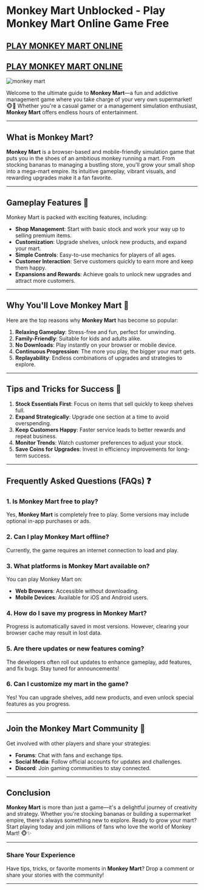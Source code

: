 # Monkey Mart Unblocked - Play Monkey Mart Online Game Free 
## [PLAY MONKEY MART ONLINE](https://monkeymart.co/)
## [PLAY MONKEY MART ONLINE](https://monkeymart.co/)
![monkey mart](https://github.com/user-attachments/assets/d7764b1a-69ed-47b5-af0a-db397289dfe0)

Welcome to the ultimate guide to **Monkey Mart**—a fun and addictive management game where you take charge of your very own supermarket! 🐵🍌 Whether you're a casual gamer or a management simulation enthusiast, **Monkey Mart** offers endless hours of entertainment.  

---

## What is Monkey Mart?

**Monkey Mart** is a browser-based and mobile-friendly simulation game that puts you in the shoes of an ambitious monkey running a mart. From stocking bananas to managing a bustling store, you'll grow your small shop into a mega-mart empire. Its intuitive gameplay, vibrant visuals, and rewarding upgrades make it a fan favorite.  

---

## Gameplay Features 🛒

Monkey Mart is packed with exciting features, including:  

- **Shop Management**: Start with basic stock and work your way up to selling premium items.  
- **Customization**: Upgrade shelves, unlock new products, and expand your mart.  
- **Simple Controls**: Easy-to-use mechanics for players of all ages.  
- **Customer Interaction**: Serve customers quickly to earn more and keep them happy.  
- **Expansions and Rewards**: Achieve goals to unlock new upgrades and attract more customers.  

---

## Why You'll Love Monkey Mart 🐒  

Here are the top reasons why **Monkey Mart** has become so popular:  

1. **Relaxing Gameplay**: Stress-free and fun, perfect for unwinding.  
2. **Family-Friendly**: Suitable for kids and adults alike.  
3. **No Downloads**: Play instantly on your browser or mobile device.  
4. **Continuous Progression**: The more you play, the bigger your mart gets.  
5. **Replayability**: Endless combinations of upgrades and strategies to explore.  

---

## Tips and Tricks for Success 🚀  

1. **Stock Essentials First**: Focus on items that sell quickly to keep shelves full.  
2. **Expand Strategically**: Upgrade one section at a time to avoid overspending.  
3. **Keep Customers Happy**: Faster service leads to better rewards and repeat business.  
4. **Monitor Trends**: Watch customer preferences to adjust your stock.  
5. **Save Coins for Upgrades**: Invest in efficiency improvements for long-term success.  

---

## Frequently Asked Questions (FAQs) ❓  

### 1. Is Monkey Mart free to play?  
Yes, **Monkey Mart** is completely free to play. Some versions may include optional in-app purchases or ads.  

### 2. Can I play Monkey Mart offline?  
Currently, the game requires an internet connection to load and play.  

### 3. What platforms is Monkey Mart available on?  
You can play Monkey Mart on:  
- **Web Browsers**: Accessible without downloading.  
- **Mobile Devices**: Available for iOS and Android users.  

### 4. How do I save my progress in Monkey Mart?  
Progress is automatically saved in most versions. However, clearing your browser cache may result in lost data.  

### 5. Are there updates or new features coming?  
The developers often roll out updates to enhance gameplay, add features, and fix bugs. Stay tuned for announcements!  

### 6. Can I customize my mart in the game?  
Yes! You can upgrade shelves, add new products, and even unlock special features as you progress.  

---

## Join the Monkey Mart Community 🍌  

Get involved with other players and share your strategies:  

- **Forums**: Chat with fans and exchange tips.  
- **Social Media**: Follow official accounts for updates and challenges.  
- **Discord**: Join gaming communities to stay connected.  

---

## Conclusion  

**Monkey Mart** is more than just a game—it's a delightful journey of creativity and strategy. Whether you're stocking bananas or building a supermarket empire, there's always something new to explore. Ready to grow your mart? Start playing today and join millions of fans who love the world of Monkey Mart! 🐵✨  

---

### Share Your Experience  

Have tips, tricks, or favorite moments in **Monkey Mart**? Drop a comment or share your stories with the community!  

---
